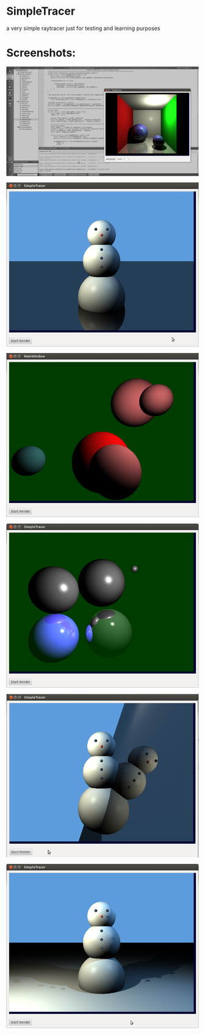 SimpleTracer
============

a very simple raytracer just for testing and learning purposes

Screenshots: 
============

![Cornell Box Render](https://github.com/Theverat/SimpleTracer/raw/master/scrn-cornell-box-1.png)

![scrn-plane_mirror](https://github.com/Theverat/SimpleTracer/raw/master/scrn-plane_mirror.png)

![scrn-SimpleTracer-Screenshot](https://github.com/Theverat/SimpleTracer/raw/master/scrn-SimpleTracer-Screenshot.png)

![scrn-mirror](https://github.com/Theverat/SimpleTracer/raw/master/scrn-mirror.png)

![scrn-plane_mirror_2](https://github.com/Theverat/SimpleTracer/raw/master/scrn-plane_mirror_2.png)

![scrn-shadows](https://github.com/Theverat/SimpleTracer/raw/master/scrn-shadows.png)

